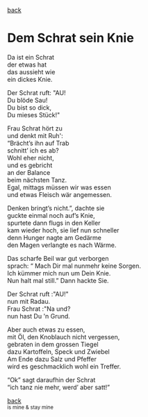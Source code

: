 [back](../)

# Dem Schrat sein Knie


Da ist ein Schrat  
der etwas hat  
das aussieht wie  
ein dickes Knie.  

Der Schrat ruft: "AU!  
Du blöde Sau!  
Du bist so dick,  
Du mieses Stück!"  

Frau Schrat hört zu  
und denkt mit Ruh':  
“Brächt’s ihn auf Trab  
schnitt’ ich es ab?  
Wohl eher nicht,  
und es gebricht  
an der Balance  
beim nächsten Tanz.  
Egal, mittags müssen wir was essen  
und etwas Fleisch wär angemessen.  

Denken bringt’s nicht.”, dachte sie  
guckte einmal noch auf’s Knie,  
spurtete dann flugs in den Keller  
kam wieder hoch, sie lief nun schneller  
denn Hunger nagte am Gedärme  
den Magen verlangte es nach Wärme.  

Das scharfe Beil war gut verborgen  
sprach: “ Mach Dir mal nunmehr keine Sorgen.  
Ich kümmer mich nun um Dein Knie.  
Nun halt mal still.” Dann hackte Sie.  

Der Schrat ruft :"AU!"  
nun mit Radau.  
Frau Schrat :"Na und?  
nun hast Du 'n Grund.  

Aber auch etwas zu essen,  
mit Öl, den Knoblauch nicht vergessen,  
gebraten in dem grossen Tiegel  
dazu Kartoffeln, Speck und Zwiebel  
Am Ende dazu Salz und Pfeffer  
wird es geschmacklich wohl ein Treffer.  

“Ok” sagt daraufhin der Schrat  
“ich tanz nie mehr, werd’ aber satt!”  

[back](../)  
<small> is mine & stay mine</small>
